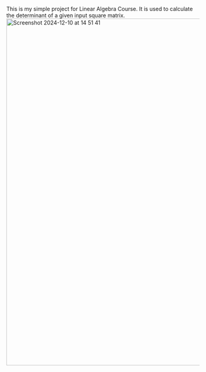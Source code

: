 This is my simple project for Linear Algebra Course.
It is used to calculate the determinant of a given input square matrix.
<img width="904" alt="Screenshot 2024-12-10 at 14 51 41" src="https://github.com/user-attachments/assets/ffe12e7d-8c62-4f5e-b10b-22ad043da54b">

